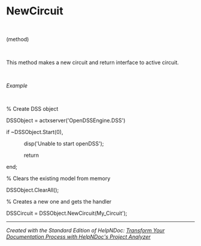 # NewCircuit

&nbsp;

(method)

&nbsp;

This method makes a new circuit and return interface to active circuit.

&nbsp;

*Example*

&nbsp;

% Create DSS object

DSSObject = actxserver('OpenDSSEngine.DSS')

if ~DSSObject.Start(0),

&nbsp; &nbsp; &nbsp; &nbsp; &nbsp; &nbsp; disp('Unable to start openDSS');

&nbsp; &nbsp; &nbsp; &nbsp; &nbsp; &nbsp; return

end;

% Clears the existing model from memory

DSSObject.ClearAll();

% Creates a new one and gets the handler

DSSCircuit = DSSObject.NewCircuit(My\_Circuit');

***
_Created with the Standard Edition of HelpNDoc: [Transform Your Documentation Process with HelpNDoc's Project Analyzer](<https://www.helpndoc.com/feature-tour/advanced-project-analyzer/>)_
